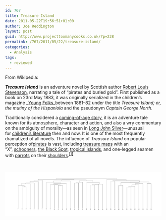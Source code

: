 ```yaml
---
id: 767
title: Treasure Island
date: 2011-05-22T19:56:51+01:00
author: Joe Reddington
layout: post
guid: http://www.projecttoomanycooks.co.uk/?p=238
permalink: /767/2011/05/22/treasure-island/
categories:
  - Analysis
tags:
  - reviewed
---
```

From Wikipedia:

_**Treasure Island**_ is an adventure novel by Scottish author [Robert Louis Stevenson](http://en.wikipedia.org/wiki/Robert_Louis_Stevenson "Robert Louis Stevenson"), narrating a tale of &#8220;pirates and buried gold&#8221;. First published as a book on 23rd May 1883, it was originally serialized in the children&#8217;s magazine _[Young Folks](http://en.wikipedia.org/wiki/Young_Folks_(magazine) "Young Folks (magazine)")_between 1881–82 under the title _Treasure Island; or, the mutiny of the Hispaniola_ and the pseudonym _Captain George North_.

Traditionally considered a [coming-of-age story](http://en.wikipedia.org/wiki/Bildungsroman "Bildungsroman"), it is an adventure tale known for its atmosphere, character and action, and also a wry commentary on the ambiguity of morality—as seen in [Long John Silver](http://en.wikipedia.org/wiki/Long_John_Silver "Long John Silver")—unusual for [children&#8217;s literature](http://en.wikipedia.org/wiki/Children%27s_literature "Children's literature") then and now. It is one of the most frequently dramatized of all novels. The influence of _Treasure Island_ on popular perception of[pirates](http://en.wikipedia.org/wiki/Pirates "Pirates") is vast, including [treasure maps](http://en.wikipedia.org/wiki/Treasure_map "Treasure map") with an &#8220;X&#8221;, [schooners](http://en.wikipedia.org/wiki/Schooners "Schooners"), [the Black Spot](http://en.wikipedia.org/wiki/The_Black_Spot "The Black Spot"), [tropical islands](http://en.wikipedia.org/wiki/Deserted_island "Deserted island"), and one-legged seamen with [parrots](http://en.wikipedia.org/wiki/Parrots "Parrots") on their [shoulders](http://en.wikipedia.org/wiki/Shoulder "Shoulder").<sup id="cite_ref-Cordingly-overestimated_0-0"><a href="http://en.wikipedia.org/wiki/Treasure_Island#cite_note-Cordingly-overestimated-0">[1]</a></sup>

&nbsp;

![Alt text](/assets/uploads/2011/05/Dendrogram.png)

